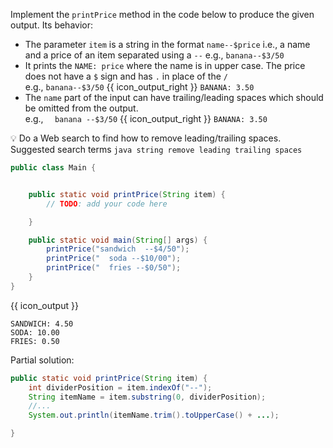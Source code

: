 <panel header="{{ icon_Q }} `printPrice` method">
<question>

Implement the `printPrice` method in the code below to produce the given output. Its behavior:
* The parameter `item` is a string in the format `name--$price` i.e., a name and a price of an item separated using a `--` e.g., `banana--$3/50`
* It prints the `NAME: price` where the name is in upper case. The price does not have a `$` sign and has `.` in place of the `/`<br>
  e.g., `banana--$3/50` {{ icon_output_right }} `BANANA: 3.50`
* The `name` part of the input can have trailing/leading spaces which should be omitted from the output.<br>
  e.g., `  banana --$3/50` {{ icon_output_right }} `BANANA: 3.50`

:bulb: Do a Web search to find how to remove leading/trailing spaces. Suggested search terms `java string remove leading trailing spaces`

```java
public class Main {


    public static void printPrice(String item) {
        // TODO: add your code here

    }

    public static void main(String[] args) {
        printPrice("sandwich  --$4/50");
        printPrice("  soda --$10/00");
        printPrice("  fries --$0/50");
    }
}
```
{{ icon_output }}
```
SANDWICH: 4.50
SODA: 10.00
FRIES: 0.50
```

<div slot="hint">

Partial solution:
```java
public static void printPrice(String item) {
    int dividerPosition = item.indexOf("--");
    String itemName = item.substring(0, dividerPosition);
    //...
    System.out.println(itemName.trim().toUpperCase() + ...);

}
```

</div>
</question>
</panel>
